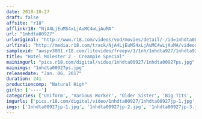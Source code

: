 ```yaml
---
date: 2018-10-27
draft: false
affsite: "r18"
afflinkr18: "NjA4LjEuMS4xLjAuMC4wLjAuMA"
url: "1nhdta00927"
urloriginal: "http://www.r18.com/videos/vod/movies/detail/-/id=1nhdta00927"
urlfinal: "http://media.r18.com/track/NjA4LjEuMS4xLjAuMC4wLjAuMA/videos/vod/movies/detail/-/id=1nhdta00927"
samplevid: "awspv3001.r18.com/litevideo/freepv/1/1nh/1nhdta927/1nhdta927_dmb_w.mp4"
title: "Hotel Molester 2 - Creampie Special"
mainimgurl: "pics.r18.com/digital/video/1nhdta00927/1nhdta00927ps.jpg"
mainimgs: "1nhdta00927ps.jpg"
releasedate: "Jan. 06, 2017"
duration: 241
productioncomp: "Natural High"
girls: ['----']
categories: ['Uniform', 'Various Worker', 'Older Sister', 'Big Tits', 'Groping', 'Creampie', 'Over 4 Hours', 'Hi-Def']
imgurls: ['pics.r18.com/digital/video/1nhdta00927/1nhdta00927jp-1.jpg', 'pics.r18.com/digital/video/1nhdta00927/1nhdta00927jp-2.jpg', 'pics.r18.com/digital/video/1nhdta00927/1nhdta00927jp-3.jpg', 'pics.r18.com/digital/video/1nhdta00927/1nhdta00927jp-4.jpg', 'pics.r18.com/digital/video/1nhdta00927/1nhdta00927jp-5.jpg', 'pics.r18.com/digital/video/1nhdta00927/1nhdta00927jp-6.jpg', 'pics.r18.com/digital/video/1nhdta00927/1nhdta00927jp-7.jpg', 'pics.r18.com/digital/video/1nhdta00927/1nhdta00927jp-8.jpg', 'pics.r18.com/digital/video/1nhdta00927/1nhdta00927jp-9.jpg', 'pics.r18.com/digital/video/1nhdta00927/1nhdta00927jp-10.jpg', 'pics.r18.com/digital/video/1nhdta00927/1nhdta00927jp-11.jpg', 'pics.r18.com/digital/video/1nhdta00927/1nhdta00927jp-12.jpg', 'pics.r18.com/digital/video/1nhdta00927/1nhdta00927jp-13.jpg', 'pics.r18.com/digital/video/1nhdta00927/1nhdta00927jp-14.jpg', 'pics.r18.com/digital/video/1nhdta00927/1nhdta00927jp-15.jpg', 'pics.r18.com/digital/video/1nhdta00927/1nhdta00927jp-16.jpg', 'pics.r18.com/digital/video/1nhdta00927/1nhdta00927jp-17.jpg', 'pics.r18.com/digital/video/1nhdta00927/1nhdta00927jp-18.jpg', 'pics.r18.com/digital/video/1nhdta00927/1nhdta00927jp-19.jpg', 'pics.r18.com/digital/video/1nhdta00927/1nhdta00927jp-20.jpg']
imgs: ['1nhdta00927jp-1.jpg', '1nhdta00927jp-2.jpg', '1nhdta00927jp-3.jpg', '1nhdta00927jp-4.jpg', '1nhdta00927jp-5.jpg', '1nhdta00927jp-6.jpg', '1nhdta00927jp-7.jpg', '1nhdta00927jp-8.jpg', '1nhdta00927jp-9.jpg', '1nhdta00927jp-10.jpg', '1nhdta00927jp-11.jpg', '1nhdta00927jp-12.jpg', '1nhdta00927jp-13.jpg', '1nhdta00927jp-14.jpg', '1nhdta00927jp-15.jpg', '1nhdta00927jp-16.jpg', '1nhdta00927jp-17.jpg', '1nhdta00927jp-18.jpg', '1nhdta00927jp-19.jpg', '1nhdta00927jp-20.jpg']
---
```

